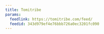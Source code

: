 ```yaml
---
title: Tomitribe
params:
  feedlink: https://tomitribe.com/feed/
  feedid: 343d979ef4e76bbb726a0ec3201fc090
---
```


